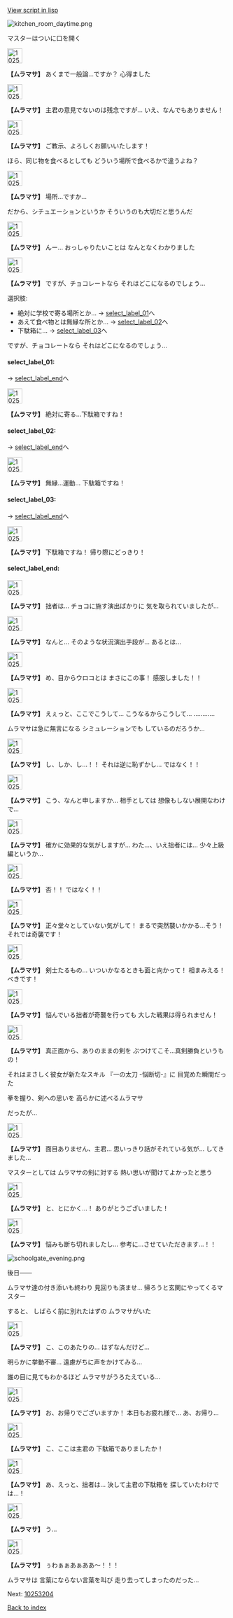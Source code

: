 [View script in lisp](../scripts/10253203.txt)

![kitchen_room_daytime.png](../images/backgrounds/kitchen_room_daytime.png)

マスターはついに口を開く

<img src="../images/units/102531.png" alt="102531.png" height="34"/>

**【ムラマサ】**
あくまで一般論…ですか？
心得ました

<img src="../images/units/102531.png" alt="102531.png" height="34"/>

**【ムラマサ】**
主君の意見でないのは残念ですが…
いえ、なんでもありません！

<img src="../images/units/102531.png" alt="102531.png" height="34"/>

**【ムラマサ】**
ご教示、よろしくお願いいたします！

ほら、同じ物を食べるとしても
どういう場所で食べるかで違うよね？

<img src="../images/units/102531.png" alt="102531.png" height="34"/>

**【ムラマサ】**
場所…ですか…

だから、シチュエーションというか
そういうのも大切だと思うんだ

<img src="../images/units/102531.png" alt="102531.png" height="34"/>

**【ムラマサ】**
んー…
おっしゃりたいことは
なんとなくわかりました

<img src="../images/units/102531.png" alt="102531.png" height="34"/>

**【ムラマサ】**
ですが、チョコレートなら
それはどこになるのでしょう…

選択肢:
- 絶対に学校で寄る場所とか… → [select_label_01](#select_label_01)へ
- あえて食べ物とは無縁な所とか… → [select_label_02](#select_label_02)へ
- 下駄箱に… → [select_label_03](#select_label_03)へ

ですが、チョコレートなら
それはどこになるのでしょう…

#### select_label_01:
 → [select_label_end](#select_label_end)へ

<img src="../images/units/102531.png" alt="102531.png" height="34"/>

**【ムラマサ】**
絶対に寄る…下駄箱ですね！

#### select_label_02:
 → [select_label_end](#select_label_end)へ

<img src="../images/units/102531.png" alt="102531.png" height="34"/>

**【ムラマサ】**
無縁…運動…
下駄箱ですね！

#### select_label_03:
 → [select_label_end](#select_label_end)へ

<img src="../images/units/102531.png" alt="102531.png" height="34"/>

**【ムラマサ】**
下駄箱ですね！
帰り際にどっきり！

#### select_label_end:

<img src="../images/units/102531.png" alt="102531.png" height="34"/>

**【ムラマサ】**
拙者は…
チョコに施す演出ばかりに
気を取られていましたが…

<img src="../images/units/102531.png" alt="102531.png" height="34"/>

**【ムラマサ】**
なんと…
そのような状況演出手段が…
あるとは…

<img src="../images/units/102531.png" alt="102531.png" height="34"/>

**【ムラマサ】**
め、目からウロコとは
まさにこの事！
感服しました！！

<img src="../images/units/102531.png" alt="102531.png" height="34"/>

**【ムラマサ】**
えぇっと、ここでこうして…
こうなるからこうして…
…………

ムラマサは急に無言になる
シミュレーションでも
しているのだろうか…

<img src="../images/units/102531.png" alt="102531.png" height="34"/>

**【ムラマサ】**
し、しか、し…！！
それは逆に恥ずかし…
ではなく！！

<img src="../images/units/102531.png" alt="102531.png" height="34"/>

**【ムラマサ】**
こう、なんと申しますか…
相手としては
想像もしない展開なわけで…

<img src="../images/units/102531.png" alt="102531.png" height="34"/>

**【ムラマサ】**
確かに効果的な気がしますが…
わた…、いえ拙者には…
少々上級編というか…

<img src="../images/units/102531.png" alt="102531.png" height="34"/>

**【ムラマサ】**
否！！
ではなく！！

<img src="../images/units/102531.png" alt="102531.png" height="34"/>

**【ムラマサ】**
正々堂々としていない気がして！
まるで突然襲いかかる…そう！
それでは奇襲です！

<img src="../images/units/102531.png" alt="102531.png" height="34"/>

**【ムラマサ】**
剣士たるもの…
いついかなるときも面と向かって！
相まみえる！べきです！

<img src="../images/units/102531.png" alt="102531.png" height="34"/>

**【ムラマサ】**
悩んでいる拙者が奇襲を行っても
大した戦果は得られません！

<img src="../images/units/102531.png" alt="102531.png" height="34"/>

**【ムラマサ】**
真正面から、ありのままの剣を
ぶつけてこそ…真剣勝負というもの！

それはまさしく彼女が新たなスキル
『一の太刀 -悩断切-』に
目覚めた瞬間だった

拳を握り、剣への思いを
高らかに述べるムラマサ

だったが…

<img src="../images/units/102531.png" alt="102531.png" height="34"/>

**【ムラマサ】**
面目ありません、主君…
思いっきり話がそれている気が…
してきました…

マスターとしては
ムラマサの剣に対する
熱い思いが聞けてよかったと思う

<img src="../images/units/102531.png" alt="102531.png" height="34"/>

**【ムラマサ】**
と、とにかく…！
ありがとうございました！

<img src="../images/units/102531.png" alt="102531.png" height="34"/>

**【ムラマサ】**
悩みも断ち切れましたし…
参考に…させていただきます…！！

![schoolgate_evening.png](../images/backgrounds/schoolgate_evening.png)

後日――

ムラマサ達の付き添いも終わり
見回りも済ませ…
帰ろうと玄関にやってくるマスター

すると、
しばらく前に別れたはずの
ムラマサがいた

<img src="../images/units/102531.png" alt="102531.png" height="34"/>

**【ムラマサ】**
こ、このあたりの…
はずなんだけど…

明らかに挙動不審…
遠慮がちに声をかけてみる…

誰の目に見てもわかるほど
ムラマサがうろたえている…

<img src="../images/units/102531.png" alt="102531.png" height="34"/>

**【ムラマサ】**
お、お帰りでございますか！
本日もお疲れ様で…
あ、お帰り…

<img src="../images/units/102531.png" alt="102531.png" height="34"/>

**【ムラマサ】**
こ、ここは主君の
下駄箱でありましたか！

<img src="../images/units/102531.png" alt="102531.png" height="34"/>

**【ムラマサ】**
あ、えっと、拙者は…
決して主君の下駄箱を
探していたわけでは…！

<img src="../images/units/102531.png" alt="102531.png" height="34"/>

**【ムラマサ】**
う…

<img src="../images/units/102531.png" alt="102531.png" height="34"/>

**【ムラマサ】**
ぅわぁぁあぁああ～！！！

ムラマサは
言葉にならない言葉を叫び
走り去ってしまったのだった…

Next: [10253204](10253204.md)

[Back to index](index.md)
